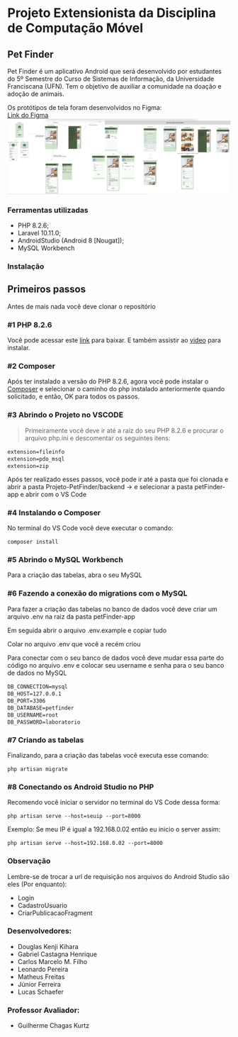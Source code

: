 # Projeto Extensionista da Disciplina de Computação Móvel

## Pet Finder
Pet Finder é um aplicativo Android que será desenvolvido por estudantes do 5º Semestre do Curso de Sistemas de Informação, da Universidade Franciscana (UFN). Tem o objetivo de auxiliar a comunidade na doação e adoção de animais.

Os protótipos de tela foram desenvolvidos no Figma:  
[Link do Figma](https://www.figma.com/file/4UYmxjJ30Wu5QA8CacLTsG/Untitled?type=design&node-id=0%3A1&t=zqqFHQqMbJukmqUj-1)
![Imagem geral do protótipo das Telas](PrototipoTela/prototipo.png)

### Ferramentas utilizadas

- PHP 8.2.6;
- Laravel 10.11.0;
- AndroidStudio (Android 8 [Nougat]);
- MySQL Workbench

### Instalação

## Primeiros passos

Antes de mais nada você deve clonar o repositório

### #1 PHP 8.2.6

Você pode acessar este [link](https://windows.php.net/download/) para baixar. E também assistir ao [video](https://www.youtube.com/watch?v=KwEilZK5d04) para instalar.

### #2 Composer

Após ter instalado a versão do PHP 8.2.6, agora você pode instalar o [Composer](https://getcomposer.org/download/) e selecionar o caminho do php instalado anteriormente quando solicitado, e então, OK para todos os passos.

### #3 Abrindo o Projeto no VSCODE

> Primeiramente você deve ir até a raiz do seu PHP 8.2.6 e procurar o arquivo php.ini e descomentar os seguintes itens:

```
extension=fileinfo
extension=pdo_msql
extension=zip
```

Após ter realizado esses passos, você pode ir até a pasta que foi clonada e abrir a pasta Projeto-PetFinder/backend -> e selecionar a pasta petFinder-app e abrir com o VS Code

### #4 Instalando o Composer

No terminal do VS Code você deve executar o comando:

```
composer install
```
### #5 Abrindo o MySQL Workbench

Para a criação das tabelas, abra o seu MySQL

### #6 Fazendo a conexão do migrations com o MySQL

Para fazer a criação das tabelas no banco de dados você deve criar um arquivo .env na raiz da pasta petFinder-app

Em seguida abrir o arquivo .env.example e copiar tudo

Colar no arquivo .env que você a recém criou

Para conectar com o seu banco de dados você deve mudar essa parte do código no arquivo .env e colocar seu username e senha para o seu banco de dados no MySQL

```
DB_CONNECTION=mysql
DB_HOST=127.0.0.1
DB_PORT=3306
DB_DATABASE=petfinder
DB_USERNAME=root
DB_PASSWORD=laboratorio
```

### #7 Criando as tabelas

Finalizando, para a criação das tabelas você executa esse comando:

```
php artisan migrate
```

### #8 Conectando os Android Studio no PHP

Recomendo você iniciar o servidor no terminal do VS Code dessa forma:

```
php artisan serve --host=seuip --port=8000
```
Exemplo: Se meu IP é igual a 192.168.0.02 então eu inicio o server assim: 
```
php artisan serve --host=192.168.0.02 --port=8000
```

### Observação

Lembre-se de trocar a url de requisição nos arquivos do Android Studio são eles (Por enquanto):

- Login
- CadastroUsuario
- CriarPublicacaoFragment

### Desenvolvedores:
- Douglas Kenji Kihara
- Gabriel Castagna Henrique
- Carlos Marcelo M. Filho
- Leonardo Pereira
- Matheus Freitas
- Júnior Ferreira
- Lucas Schaefer

### Professor Avaliador:
- Guilherme Chagas Kurtz
